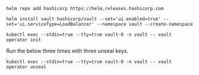 ```
helm repo add hashicorp https://helm.releases.hashicorp.com
```

```
helm install vault hashicorp/vault --set='ui.enabled=true' --set='ui.serviceType=LoadBalancer' --namespace vault --create-namespace
```

```
kubectl exec --stdin=true --tty=true vault-0 -n vault -- vault operator init
```

Run the below three times with three unseal keys.
```
kubectl exec --stdin=true --tty=true vault-0 -n vault -- vault operator unseal
```